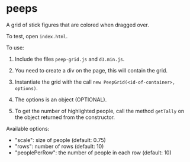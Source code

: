 # peeps
A grid of stick figures that are colored when dragged over.

To test, open `index.html`.

To use:

1) Include the files `peep-grid.js` and `d3.min.js`.

2) You need to create a div on the page, this will contain the grid.

3) Instantiate the grid with the call `new PeepGrid(<id-of-container>, options)`.

4) The options is an object (OPTIONAL).  

5) To get the number of highlighted people, call the method `getTally` on the object returned from the constructor.

Available options:

- "scale": size of people (default: 0.75)
- "rows": number of rows (default: 10)
- "peoplePerRow": the number of people in each row (default: 10)
